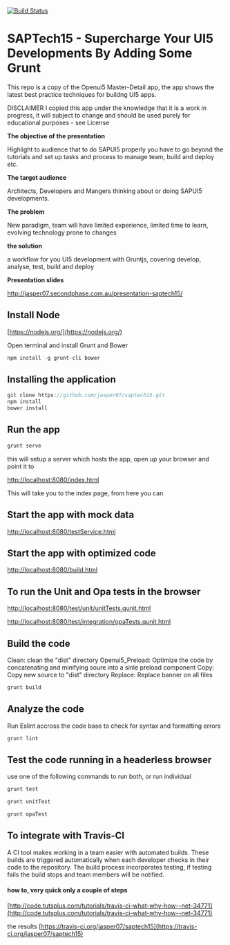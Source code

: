 [![Build Status](https://api.travis-ci.org/jasper07/saptech15.svg?style=flat)](https://travis-ci.org/jasper07/saptech15)
# SAPTech15 - Supercharge Your UI5 Developments By Adding Some Grunt

This repo is a copy of the Openui5 Master-Detail app, the app shows the latest best practice techniques for buildng UI5 apps.

DISCLAIMER I copied this app under the knowledge that it is a work in progress, it will subject to change and should be used purely for educational purposes - see License

**The objective of the presentation**

Highlight to audience that to do SAPUI5 properly you have to go beyond the tutorials and set up tasks and process to manage team, build and deploy etc.

**The target audience**

Architects, Developers and Mangers thinking about or doing SAPUI5 developments.

**The problem** 

New paradigm, team will have limited experience, limited time to learn, evolving technology prone to changes

**the solution**

a workflow for you UI5 development with Gruntjs, covering develop, analyse, test, build and deploy

**Presentation slides**

http://jasper07.secondphase.com.au/presentation-saptech15/


## Install Node
[https://nodejs.org/](https://nodejs.org/)

Open terminal and install Grunt and Bower

```javascript
npm install -g grunt-cli bower
```

## Installing the application

```javascript
git clone https://github.com/jasper07/saptech15.git
npm install
bower install
```

## Run the app
```javascript
grunt serve
```

this will setup a server which hosts the app, open up your browser and point it to

[http://localhost:8080/index.html](http://localhost:8080/index.html)

This will take you to the index page, from here you can

##  Start the app with mock data

[http://localhost:8080/testService.html](http://localhost:8080/testService.html)

## Start the app with optimized code
[http://localhost:8080/build.html](http://localhost:8080/build.html)

## To run the Unit and Opa tests in the browser

[http://localhost:8080/test/unit/unitTests.qunit.html](http://localhost:8080/test/unit/unitTests.qunit.html)

[http://localhost:8080/test/integration/opaTests.qunit.html](http://localhost:8080/test/integration/opaTests.qunit.html)


## Build the code
Clean: clean the "dist" directory
Openui5_Preload: Optimize the code by concatenating and minifying soure into a sinle preload component
Copy: Copy new source to "dist" directory
Replace: Replace banner on all files

```javascript
grunt build
```

## Analyze the code
Run Eslint accross the code base to check for syntax and formatting errors

```javascript
grunt lint
```

## Test the code running in a headerless browser
use one of the following commands to run both, or run individual
```javascript
grunt test

grunt unitTest

grunt opaTest
```

## To integrate with Travis-CI
A CI tool makes working in a team easier with automated builds. These builds are triggered automatically when each developer checks in their code to the repository. The build process incorporates testing, if testing fails the build stops and team members will be notified.

#### how to, very quick only a couple of steps
[http://code.tutsplus.com/tutorials/travis-ci-what-why-how--net-34771](http://code.tutsplus.com/tutorials/travis-ci-what-why-how--net-34771)

the results
[https://travis-ci.org/jasper07/saptech15](https://travis-ci.org/jasper07/saptech15)




